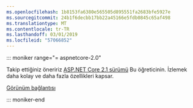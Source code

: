 ```yaml
---
ms.openlocfilehash: 1b8153fa6380e565505d895551fa2683bfe5927e
ms.sourcegitcommit: 24b1f6decbb17bb22a45166e5fdb0845c65af498
ms.translationtype: MT
ms.contentlocale: tr-TR
ms.lasthandoff: 03/01/2019
ms.locfileid: "57066852"
---
```

::: moniker range="= aspnetcore-2.0"

Takip ettiğiniz öneririz [ASP.NET Core 2.1 sürümü](xref:razor-pages-start?view=aspnetcore-2.1) Bu öğreticinin. İzlemek daha kolay ve daha fazla özellikleri kapsar.

 [Görünüm bağlantısı](?view=aspnetcore-2.1)

::: moniker-end
